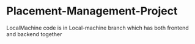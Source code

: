 # Placement-Management-Project

LocalMachine code is in Local-machine branch which has both frontend and backend together
